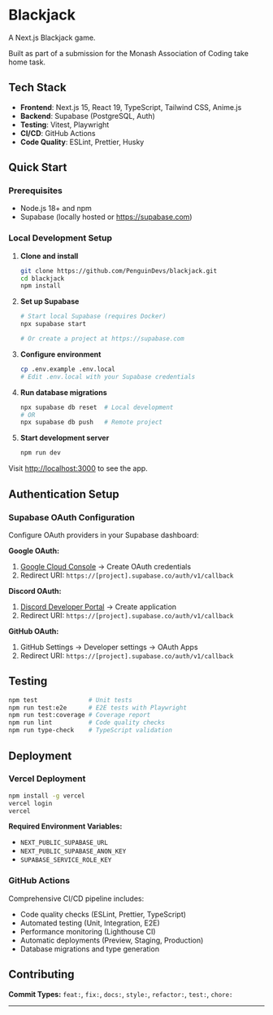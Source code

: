 # Blackjack

A Next.js Blackjack game.

Built as part of a submission for the Monash Association of Coding take home task.

## Tech Stack

- **Frontend**: Next.js 15, React 19, TypeScript, Tailwind CSS, Anime.js
- **Backend**: Supabase (PostgreSQL, Auth)
- **Testing**: Vitest, Playwright
- **CI/CD**: GitHub Actions
- **Code Quality**: ESLint, Prettier, Husky

## Quick Start

### Prerequisites

- Node.js 18+ and npm
- Supabase (locally hosted or https://supabase.com)

### Local Development Setup

1. **Clone and install**

   ```bash
   git clone https://github.com/PenguinDevs/blackjack.git
   cd blackjack
   npm install
   ```

2. **Set up Supabase**

   ```bash
   # Start local Supabase (requires Docker)
   npx supabase start

   # Or create a project at https://supabase.com
   ```

3. **Configure environment**

   ```bash
   cp .env.example .env.local
   # Edit .env.local with your Supabase credentials
   ```

4. **Run database migrations**

   ```bash
   npx supabase db reset  # Local development
   # OR
   npx supabase db push   # Remote project
   ```

5. **Start development server**
   ```bash
   npm run dev
   ```

Visit [http://localhost:3000](http://localhost:3000) to see the app.

## Authentication Setup

### Supabase OAuth Configuration

Configure OAuth providers in your Supabase dashboard:

**Google OAuth:**

1. [Google Cloud Console](https://console.cloud.google.com) → Create OAuth credentials
2. Redirect URI: `https://[project].supabase.co/auth/v1/callback`

**Discord OAuth:**

1. [Discord Developer Portal](https://discord.com/developers) → Create application
2. Redirect URI: `https://[project].supabase.co/auth/v1/callback`

**GitHub OAuth:**

1. GitHub Settings → Developer settings → OAuth Apps
2. Redirect URI: `https://[project].supabase.co/auth/v1/callback`

## Testing

```bash
npm test              # Unit tests
npm run test:e2e      # E2E tests with Playwright
npm run test:coverage # Coverage report
npm run lint          # Code quality checks
npm run type-check    # TypeScript validation
```

## Deployment

### Vercel Deployment

```bash
npm install -g vercel
vercel login
vercel
```

**Required Environment Variables:**

- `NEXT_PUBLIC_SUPABASE_URL`
- `NEXT_PUBLIC_SUPABASE_ANON_KEY`
- `SUPABASE_SERVICE_ROLE_KEY`

### GitHub Actions

Comprehensive CI/CD pipeline includes:

- Code quality checks (ESLint, Prettier, TypeScript)
- Automated testing (Unit, Integration, E2E)
- Performance monitoring (Lighthouse CI)
- Automatic deployments (Preview, Staging, Production)
- Database migrations and type generation

## Contributing

**Commit Types:** `feat:`, `fix:`, `docs:`, `style:`, `refactor:`, `test:`, `chore:`

---
